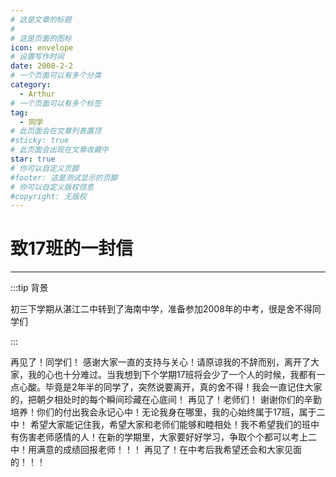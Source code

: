 ```yaml
---
# 这是文章的标题
#
# 这是页面的图标
icon: envelope
# 设置写作时间
date: 2008-2-2
# 一个页面可以有多个分类
category:
  - Arthur
# 一个页面可以有多个标签
tag:
  - 同学
# 此页面会在文章列表置顶
#sticky: true
# 此页面会出现在文章收藏中
star: true
# 你可以自定义页脚
#footer: 这是测试显示的页脚
# 你可以自定义版权信息
#copyright: 无版权
---
```

# 致17班的一封信

---

:::tip 背景

初三下学期从湛江二中转到了海南中学，准备参加2008年的中考，很是舍不得同学们

:::

再见了！同学们！
  感谢大家一直的支持与关心！请原谅我的不辞而别，离开了大家，我的心也十分难过。当我想到下个学期17班将会少了一个人的时候，我都有一点心酸。毕竟是2年半的同学了，突然说要离开，真的舍不得！我会一直记住大家的，把朝夕相处时的每个瞬间珍藏在心底间！
  再见了！老师们！
  谢谢你们的辛勤培养！你们的付出我会永记心中！无论我身在哪里，我的心始终属于17班，属于二中！
  希望大家能记住我，希望大家和老师们能够和睦相处！我不希望我们的班中有伤害老师感情的人！在新的学期里，大家要好好学习，争取个个都可以考上二中！用满意的成绩回报老师！！！
  再见了！在中考后我希望还会和大家见面的！！！
